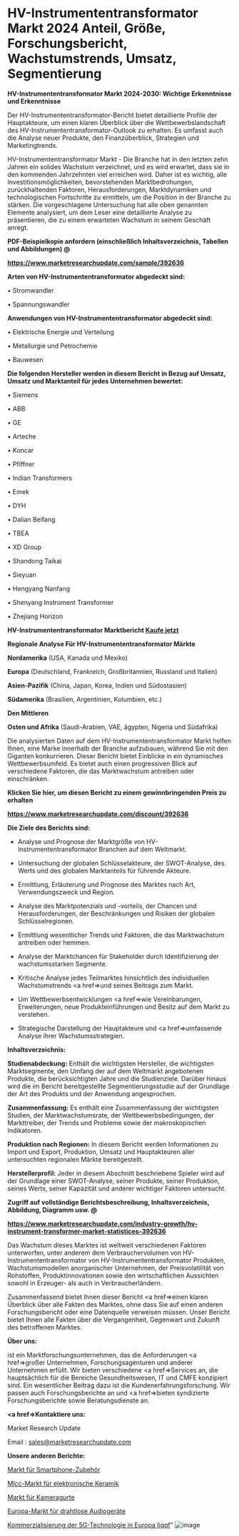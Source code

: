# HV-Instrumententransformator Markt 2024 Anteil, Größe, Forschungsbericht, Wachstumstrends, Umsatz, Segmentierung

<strong>HV-Instrumententransformator Markt 2024-2030: Wichtige Erkenntnisse und Erkenntnisse</strong>

Der HV-Instrumententransformator-Bericht bietet detaillierte Profile der Hauptakteure, um einen klaren Überblick über die Wettbewerbslandschaft des HV-Instrumententransformator-Outlook zu erhalten. Es umfasst auch die Analyse neuer Produkte, den Finanzüberblick, Strategien und Marketingtrends.

HV-Instrumententransformator Markt - Die Branche hat in den letzten zehn Jahren ein solides Wachstum verzeichnet, und es wird erwartet, dass sie in den kommenden Jahrzehnten viel erreichen wird. Daher ist es wichtig, alle Investitionsmöglichkeiten, bevorstehenden Marktbedrohungen, zurückhaltenden Faktoren, Herausforderungen, Marktdynamiken und technologischen Fortschritte zu ermitteln, um die Position in der Branche zu stärken. Die vorgeschlagene Untersuchung hat alle oben genannten Elemente analysiert, um dem Leser eine detaillierte Analyse zu präsentieren, die zu einem erwarteten Wachstum in seinem Geschäft anregt.



<strong><b>PDF-Beispielkopie anfordern (einschließlich Inhaltsverzeichnis, Tabellen und Abbildungen) @ </b></strong>

<strong><a href=https://www.marketresearchupdate.com/sample/392636>

<strong>https://www.marketresearchupdate.com/sample/392636</u></a></strong></strong>



<strong>Arten von HV-Instrumententransformator abgedeckt sind:</strong>

• Stromwandler

• Spannungswandler



<strong>Anwendungen von HV-Instrumententransformator abgedeckt sind:</strong>

• Elektrische Energie und Verteilung

• Metallurgie und Petrochemie

• Bauwesen



<strong>Die folgenden Hersteller werden in diesem Bericht in Bezug auf Umsatz, Umsatz und Marktanteil für jedes Unternehmen bewertet:</strong>

• Siemens

• ABB

• GE

• Arteche

• Koncar

• Pfiffner

• Indian Transformers

• Emek

• DYH

• Dalian Beifang

• TBEA

• XD Group

• Shandong Taikai

• Sieyuan

• Hengyang Nanfang

• Shenyang Instrument Transformer

• Zhejiang Horizon



<strong>HV-Instrumententransformator Marktbericht <a href=https://www.marketresearchupdate.com/buynow/392636>Kaufe jetzt</a></strong>



<strong>Regionale Analyse Für HV-Instrumententransformator Märkte</strong>



<strong>Nordamerika</strong> (USA, Kanada und Mexiko)



<strong>Europa</strong> (Deutschland, Frankreich, Großbritannien, Russland und Italien)



<strong>Asien-Pazifik</strong> (China, Japan, Korea, Indien und Südostasien)



<strong>Südamerika</strong> (Brasilien, Argentinien, Kolumbien, etc.)



<strong>Den Mittleren</strong> 

<strong>Osten und Afrika</strong> (Saudi-Arabien, VAE, ägypten, Nigeria und Südafrika)

Die analysierten Daten auf dem HV-Instrumententransformator Markt helfen Ihnen, eine Marke innerhalb der Branche aufzubauen, während Sie mit den Giganten konkurrieren. Dieser Bericht bietet Einblicke in ein dynamisches Wettbewerbsumfeld. Es bietet auch einen progressiven Blick auf verschiedene Faktoren, die das Marktwachstum antreiben oder einschränken.



<strong>Klicken Sie hier, um diesen Bericht zu einem gewinnbringenden Preis zu erhalten
</strong>

<strong><a href=https://www.marketresearchupdate.com/discount/392636>https://www.marketresearchupdate.com/discount/392636</b></u></strong></a>



<strong>Die Ziele des Berichts sind:</strong>

- Analyse und Prognose der Marktgröße von HV-Instrumententransformator Branchen auf dem Weltmarkt.

- Untersuchung der globalen Schlüsselakteure, der SWOT-Analyse, des Werts und des globalen Marktanteils für führende Akteure.

- Ermittlung, Erläuterung und Prognose des Marktes nach Art, Verwendungszweck und Region.

- Analyse des Marktpotenzials und -vorteils, der Chancen und Herausforderungen, der Beschränkungen und Risiken der globalen Schlüsselregionen.

- Ermittlung wesentlicher Trends und Faktoren, die das Marktwachstum antreiben oder hemmen.

- Analyse der Marktchancen für Stakeholder durch Identifizierung der wachstumsstarken Segmente.

- Kritische Analyse jedes Teilmarktes hinsichtlich des individuellen Wachstumstrends <a href=>und</a> seines Beitrags zum Markt.

- Um Wettbewerbsentwicklungen <a href=>wie</a> Vereinbarungen, Erweiterungen, neue Produkteinführungen und Besitz auf dem Markt zu verstehen.

- Strategische Darstellung der Hauptakteure und <a href=>umfas</a>sende Analyse ihrer Wachstumsstrategien.



<strong>Inhaltsverzeichnis:</strong>



<strong>Studienabdeckung:</strong> Enthält die wichtigsten Hersteller, die wichtigsten Marktsegmente, den Umfang der auf dem Weltmarkt angebotenen Produkte, die berücksichtigten Jahre und die Studienziele. Darüber hinaus wird die im Bericht bereitgestellte Segmentierungsstudie auf der Grundlage der Art des Produkts und der Anwendung angesprochen.



<strong>Zusammenfassung:</strong> Es enthält eine Zusammenfassung der wichtigsten Studien, der Marktwachstumsrate, der Wettbewerbsbedingungen, der Markttreiber, der Trends und Probleme sowie der makroskopischen Indikatoren.



<strong>Produktion nach Regionen:</strong> In diesem Bericht werden Informationen zu Import und Export, Produktion, Umsatz und Hauptakteuren aller untersuchten regionalen Märkte bereitgestellt.



<strong>Herstellerprofil:</strong> Jeder in diesem Abschnitt beschriebene Spieler wird auf der Grundlage einer SWOT-Analyse, seiner Produkte, seiner Produktion, seines Werts, seiner Kapazität und anderer wichtiger Faktoren untersucht.



<strong><b>Zugriff auf vollständige Berichtsbeschreibung, Inhaltsverzeichnis, Abbildung, Diagramm usw. @ </b></strong>

<strong><a href=https://www.marketresearchupdate.com/industry-growth/hv-instrument-transformer-market-statistices-392636>https://www.marketresearchupdate.com/industry-growth/hv-instrument-transformer-market-statistices-392636</a></strong>

Das Wachstum dieses Marktes ist weltweit verschiedenen Faktoren unterworfen, unter anderem dem Verbrauchervolumen von HV-Instrumententransformator von HV-Instrumententransformator Produkten, Wachstumsmodellen anorganischer Unternehmen, der Preisvolatilität von Rohstoffen, Produktinnovationen sowie den wirtschaftlichen Aussichten sowohl in Erzeuger- als auch in Verbraucherländern.

Zusammenfassend bietet Ihnen dieser Bericht <a href=>einen</a> klaren Überblick über alle Fakten des Marktes, ohne dass Sie auf einen anderen Forschungsbericht oder eine Datenquelle verweisen müssen. Unser Bericht bietet Ihnen alle Fakten über die Vergangenheit, Gegenwart und Zukunft des betroffenen Marktes.



<strong>Über uns:</strong>

 ist ein Marktforschungsunternehmen, das die Anforderungen <a href=>großer</a> Unternehmen, Forschungsagenturen und anderer Unternehmen erfüllt. Wir bieten verschiedene <a href=>Services</a> an, die hauptsächlich für die Bereiche Gesundheitswesen, IT und CMFE konzipiert sind. Ein wesentlicher Beitrag dazu ist die Kundenerfahrungsforschung. Wir passen auch Forschungsberichte an und <a href=>bieten</a> syndizierte Forschungsberichte sowie Beratungsdienste an.



<strong><a href=>Kontaktiere uns:</a></strong>

Market Research Update

Email : sales@marketresearchupdate.com



<strong>Unsere anderen Berichte:</strong>

<a href=https://www.linkedin.com/pulse/smart-phone-accessories-market-expects-see-significant>Markt für Smartphone-Zubehör</a>

<a href=https://www.linkedin.com/pulse/mlcc-electronic-ceramics-market-sizing-up-anticipating>Mlcc-Markt für elektronische Keramik</a>

<a href=https://www.linkedin.com/pulse/camera-strap-market-size-industry-growth-factors>Markt für Kameragurte</a>

<a href=https://www.linkedin.com/pulse/europe-wireless-audio-market-2023-2030-new>Europa-Markt für drahtlose Audiogeräte</a>

<a href=https://www.linkedin.com/pulse/europe-5g-technology-readiness-commercialization-iiqqf/>Kommerzialisierung der 5G-Technologie in Europa Iiqqf</a>"
![image](https://github.com/Gayatrikarjule/Market-Analysis-361/assets/97346546/1d0e1593-1835-437e-9029-f15f4f45aba1)
